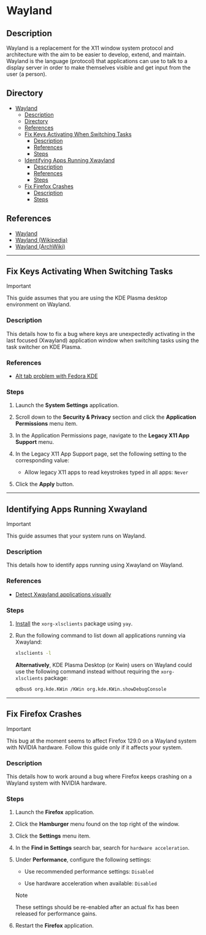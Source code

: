 # Wayland

## Description

Wayland is a replacement for the X11 window system protocol and architecture with the aim to be easier to develop, extend, and maintain. Wayland is the language (protocol) that applications can use to talk to a display server in order to make themselves visible and get input from the user (a person).

## Directory

- [Wayland](#wayland)
  - [Description](#description)
  - [Directory](#directory)
  - [References](#references)
  - [Fix Keys Activating When Switching Tasks](#fix-keys-activating-when-switching-tasks)
    - [Description](#description-1)
    - [References](#references-1)
    - [Steps](#steps)
  - [Identifying Apps Running Xwayland](#identifying-apps-running-xwayland)
    - [Description](#description-2)
    - [References](#references-2)
    - [Steps](#steps-1)
  - [Fix Firefox Crashes](#fix-firefox-crashes)
    - [Description](#description-3)
    - [Steps](#steps-2)

## References

- [Wayland](https://wayland.freedesktop.org)
- [Wayland (Wikipedia)](https://en.wikipedia.org/wiki/Wayland_(protocol))
- [Wayland (ArchWiki)](https://wiki.archlinux.org/title/Wayland)

---

## Fix Keys Activating When Switching Tasks

> [!IMPORTANT]  
> This guide assumes that you are using the KDE Plasma desktop environment on Wayland.

### Description

This details how to fix a bug where keys are unexpectedly activating in the last focused (Xwayland) application window when switching tasks using the task switcher on KDE Plasma.

### References

- [Alt tab problem with Fedora KDE](https://discuss.kde.org/t/alt-tab-problem-with-fedora-kde/17280/1)

### Steps

1. Launch the **System Settings** application.

2. Scroll down to the **Security & Privacy** section and click the **Application Permissions** menu item.

3. In the Application Permissions page, navigate to the **Legacy X11 App Support** menu.

4. In the Legacy X11 App Support page, set the following setting to the corresponding value:

    - Allow legacy X11 apps to read keystrokes typed in all apps: `Never`

5. Click the **Apply** button.

---

## Identifying Apps Running Xwayland

> [!IMPORTANT]  
> This guide assumes that your system runs on Wayland.

### Description

This details how to identify apps running using Xwayland on Wayland.

### References

- [Detect Xwayland applications visually](https://wiki.archlinux.org/title/Wayland#Detect_Xwayland_applications_visually)

### Steps

1. [Install](yay.md#install) the `xorg-xlsclients` package using `yay`.

2. Run the following command to list down all applications running via Xwayland:

    ```sh
    xlsclients -l
    ```

    **Alternatively**, KDE Plasma Desktop (or Kwin) users on Wayland could use the following command instead without requiring the `xorg-xlsclients` package:

    ```sh
    qdbus6 org.kde.KWin /KWin org.kde.KWin.showDebugConsole
    ```

---

## Fix Firefox Crashes

> [!IMPORTANT]  
> This bug at the moment seems to affect Firefox 129.0 on a Wayland system with NVIDIA hardware. Follow this guide only if it affects your system.

### Description

This details how to work around a bug where Firefox keeps crashing on a Wayland system with NVIDIA hardware.

### Steps

1. Launch the **Firefox** application.

2. Click the **Hamburger** menu found on the top right of the window.

3. Click the **Settings** menu item.

4. In the **Find in Settings** search bar, search for `hardware acceleration`.

5. Under **Performance**, configure the following settings:

   - Use recommended performance settings: `Disabled`

   - Use hardware acceleration when available: `Disabled`

    > [!NOTE]  
    > These settings should be re-enabled after an actual fix has been released for performance gains.

6. Restart the **Firefox** application.
